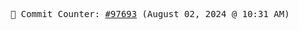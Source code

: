<p align="center">
    <samp>
        📮 Commit Counter: <a href="https://github.com/Javascript-void0/Javascript-void0/commits/main">#97693</a> (August 02, 2024 @ 10:31 AM)
    </samp>
</p>